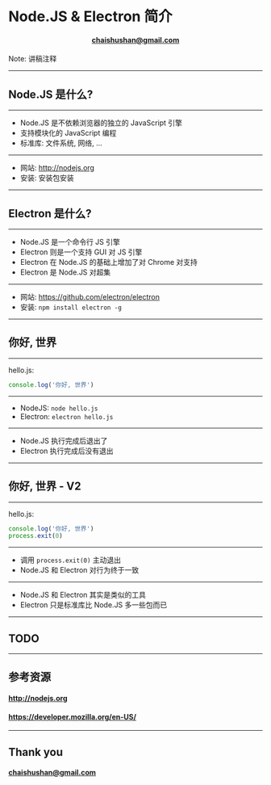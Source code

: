 <!--
// Copyright 2016 ChaiShushan <chaishushan{AT}gmail.com>. All rights reserved.
// Use of this source code is governed by a BSD-style
// license that can be found in the LICENSE file.
-->

<!-- ++++++++++++++++++++++++++++++++++++++++++++++++++++++++++++++++++++++  -->

<!-- *** 横向分隔, === 竖向分隔, --- 水平线, Note: 讲稿注释  -->

<!--
Reveal.js 可能会需要 AJAX 异步加载 Markdown 文件, 可以在当前目录启动一个 http 服务.

以下是常见的临时启动 http 服务器的方式:

	NodeJS
	npm install http-server -g
	http-server

	Python2
	python -m SimpleHTTPServer

	Python3
	python -m http.server

	Golang
	go run server.go

启动后, 本地可以访问 http://127.0.0.1:port, 其中 port 为端口号, 命令行有提示.

幻灯片操作: F键全屏, S键显示注解, ESC大纲模式, ESC退出全屏或大纲模式, ?显示帮助

-->

<!-- ++++++++++++++++++++++++++++++++++++++++++++++++++++++++++++++++++++++  -->

# Node.JS & Electron 简介

<h4 style="text-align:center;">
	<a href="https://github.com/chai2010" target="_blank">
		chaishushan@gmail.com
	</a>
</h4>

Note: 讲稿注释

<!-- ++++++++++++++++++++++++++++++++++++++++++++++++++++++++++++++++++++++  -->
***

## Node.JS 是什么?

---

- Node.JS 是不依赖浏览器的独立的 JavaScript 引擎
- 支持模块化的 JavaScript 编程
- 标准库: 文件系统, 网络, ...

---

- 网站: http://nodejs.org
- 安装: 安装包安装

<!-- ++++++++++++++++++++++++++++++++++++++++++++++++++++++++++++++++++++++  -->
***

## Electron 是什么?

---

- Node.JS 是一个命令行 JS 引擎
- Electron 则是一个支持 GUI 对 JS 引擎
- Electron 在 Node.JS 的基础上增加了对 Chrome 对支持
- Electron 是 Node.JS 对超集

---

- 网站: https://github.com/electron/electron
- 安装: `npm install electron -g`

<!-- ++++++++++++++++++++++++++++++++++++++++++++++++++++++++++++++++++++++  -->
***

## 你好, 世界

---

hello.js:

```js
console.log('你好, 世界')
```

---

- NodeJS: `node hello.js`
- Electron: `electron hello.js`

---

- Node.JS 执行完成后退出了
- Electron 执行完成后没有退出

<!-- ++++++++++++++++++++++++++++++++++++++++++++++++++++++++++++++++++++++  -->
***

## 你好, 世界 - V2

---

hello.js:

```js
console.log('你好, 世界')
process.exit(0)
```

---

- 调用 `process.exit(0)` 主动退出
- Node.JS 和 Electron 对行为终于一致

---

- Node.JS 和 Electron 其实是类似的工具
- Electron 只是标准库比 Node.JS 多一些包而已

<!-- ++++++++++++++++++++++++++++++++++++++++++++++++++++++++++++++++++++++  -->
***

## TODO


<!-- ++++++++++++++++++++++++++++++++++++++++++++++++++++++++++++++++++++++  -->
***

## 参考资源

#### http://nodejs.org

#### https://developer.mozilla.org/en-US/

<!-- ++++++++++++++++++++++++++++++++++++++++++++++++++++++++++++++++++++++  -->
***

## Thank you

#### [chaishushan@gmail.com](https://github.com/chai2010)

<!-- ++++++++++++++++++++++++++++++++++++++++++++++++++++++++++++++++++++++  -->
